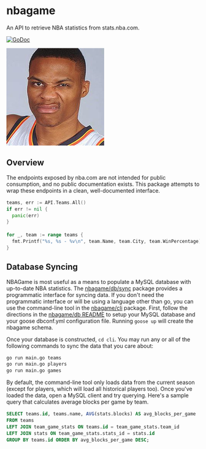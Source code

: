 # nbagame
An API to retrieve NBA statistics from stats.nba.com.

[![GoDoc](https://godoc.org/github.com/jbowens/nbagame?status.svg)](https://godoc.org/github.com/jbowens/nbagame)

![Russ](https://github.com/jbowens/nbagame/blob/master/russ.jpg)

## Overview

The endpoints exposed by nba.com are not intended for public consumption, and no public documentation exists. This package attempts to wrap these endpoints in a clean, well-documented interface.

```go
teams, err := API.Teams.All()
if err != nil {
  panic(err)
}

for _, team := range teams {
  fmt.Printf("%s, %s - %v\n", team.Name, team.City, team.WinPercentage)
}
```

## Database Syncing

NBAGame is most useful as a means to populate a MySQL database with up-to-date NBA statistics. The [nbagame/db/sync](https://godoc.org/github.com/jbowens/nbagame/db/sync) package provides a programmatic interface for syncing data. If you don't need the programmatic interface or will be using a language other than go, you can use the command-line tool in the [nbagame/cli](https://github.com/jbowens/nbagame/tree/master/cli) package. First, follow the directions in the [nbagame/db README](https://github.com/jbowens/nbagame/tree/master/db) to setup your MySQL database and your goose dbconf.yml configuration file. Running `goose up` will create the nbagame schema.

Once your database is constructed, `cd cli`. You may run any or all of the following commands to sync the data that you care about:

```bash
go run main.go teams
go run main.go players
go run main.go games
```

By default, the command-line tool only loads data from the current season (except for players, which will load all historical players too). Once you've loaded the data, open a MySQL client and try querying. Here's a sample query that calculates average blocks per game by team.

```sql
SELECT teams.id, teams.name, AVG(stats.blocks) AS avg_blocks_per_game
FROM teams
LEFT JOIN team_game_stats ON teams.id = team_game_stats.team_id
LEFT JOIN stats ON team_game_stats.stats_id = stats.id
GROUP BY teams.id ORDER BY avg_blocks_per_game DESC;
```

